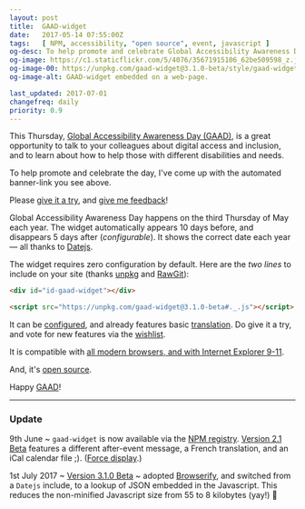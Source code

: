 ```yaml
---
layout: post
title:  GAAD-widget
date:   2017-05-14 07:55:00Z
tags:   [ NPM, accessibility, "open source", event, javascript ]
og-desc: To help promote and celebrate Global Accessibility Awareness Day (GAAD), I’ve come up with an Javascripted banner-link.
og-image: https://c1.staticflickr.com/5/4076/35671915106_62be509598_z.jpg
og-image-00: https://unpkg.com/gaad-widget@3.1.0-beta/style/gaad-widget.png
og-image-alt: GAAD-widget embedded on a web-page.

last_updated: 2017-07-01
changefreq: daily
priority: 0.9
---
```



This Thursday, [Global Accessibility Awareness Day (GAAD)][gaad], is a great
opportunity to talk to your colleagues about digital access and inclusion,
and to learn about how to help those with different disabilities and needs.

To help promote and celebrate the day,
I've come up with the automated banner-link you see above.

Please [give it a try][try], and [give me feedback][bug]!

Global Accessibility Awareness Day happens on the third Thursday of May each year.
The widget automatically appears 10 days before, and disappears 5 days after (_configurable_).
It shows the correct date each year — all thanks to [Datejs][].

The widget requires zero configuration by default.
Here are the _two lines_ to include on your site (thanks [unpkg][] and [RawGit][]):

```html
<div id="id-gaad-widget"></div>

<script src="https://unpkg.com/gaad-widget@3.1.0-beta#._.js"></script>
```

It can be [configured][usage], and already features basic [translation][].
Do give it a try, and vote for new features via the [wishlist][].

It is compatible with [all modern browsers, and with Internet Explorer 9-11][ie].

And, it's [open source][MIT].

Happy [GAAD][]!

---

### Update

9th June ~ `gaad-widget` is now available via the [NPM registry][npm].
[Version 2.1 Beta][rel] features a different after-event message,
a French translation, and an iCal calendar file ;). ([Force display][force].)

1st July 2017 ~ [Version 3.1.0 Beta][rel] ~ adopted [Browserify][], and switched
from a `Datejs` include, to a lookup of JSON embedded in the Javascript.
This reduces the non-minified Javascript size from 55 to 8 kilobytes (yay!) 💓

<!--
~ 💓🇫🇷⌚️📅
-->

[GAAD]: http://globalaccessibilityawarenessday.org/?utm_source=github&utm_campaign=gaad-widget
[@gbla11yday]: https://twitter.com/gbla11yday
[@nfreear]: https://twitter.com/nfreear "Twitter: @nfreear"
[blog]: http://nick.freear.org.uk/2017/05/14/gaad-widget.html
[try]: https://github.com/nfreear/gaad-widget "Try 'gaad-widget'"
[bug]: https://github.com/nfreear/gaad-widget/issues "Give feedback and report issues"
[usage]: https://github.com/nfreear/gaad-widget#usage "Usage"
[translation]: https://github.com/nfreear/gaad-widget#translation "Translation"
[wishlist]: https://github.com/nfreear/gaad-widget/issues/2#!-Wishlist "Wishlist"
[ie]: https://github.com/nfreear/gaad-widget/issues/3#!-MSIE-9-11 "Browser compatibility"
[Datejs]: https://github.com/datejs/Datejs
[RawGit]: https://rawgit.com/
    "Content delivery network (CDN); serves Git files with the correct mime-type."
[unpkg]: https://unpkg.com/ "unpkg is a fast content delivery network for everything on npm."
[MIT]: https://github.com/nfreear/gaad-widget#license "MIT License"

[npm]: https://npmjs.com/package/gaad-widget
[rel]: https://github.com/nfreear/gaad-widget/releases
[browserify]: http://browserify.org/
    "Browserify lets you require('modules') in the browser by bundling up your dependencies."
[force]: /2017/05/14/gaad-widget.html?gaadwidget=force#id-gaad "Force display of the GAAD-widget"
